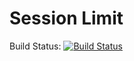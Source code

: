 # Session Limit

Build Status: [![Build Status](https://travis-ci.com/80-20-Components/session_limit.svg?branch=develop)](https://travis-ci.com/80-20-Components/session_limit)
